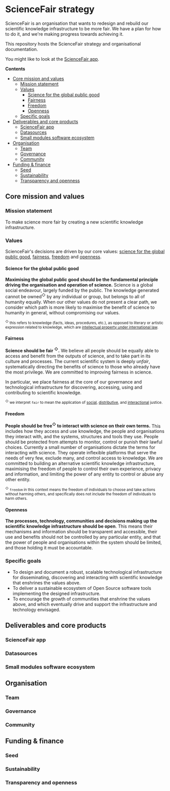 # ScienceFair strategy

ScienceFair is an organisation that wants to redesign and rebuild our scientific knowledge infrastructure to be more fair. We have a plan for how to do it, and we're making progress towards achieving it.

This repository hosts the ScienceFair strategy and organisational documentation.

You might like to look at the [ScienceFair app](http://sciencefair-app.com).

**Contents**

<!-- TOC depthFrom:2 depthTo:4 withLinks:1 updateOnSave:1 orderedList:0 -->

- [Core mission and values](#core-mission-and-values)
	- [Mission statement](#mission-statement)
	- [Values](#values)
		- [Science for the global public good](#science-for-the-global-public-good)
		- [Fairness](#fairness)
		- [Freedom](#freedom)
		- [Openness](#openness)
	- [Specific goals](#specific-goals)
- [Deliverables and core products](#deliverables-and-core-products)
	- [ScienceFair app](#sciencefair-app)
	- [Datasources](#datasources)
	- [Small modules software ecosystem](#small-modules-software-ecosystem)
- [Organisation](#organisation)
	- [Team](#team)
	- [Governance](#governance)
	- [Community](#community)
- [Funding & finance](#funding-finance)
	- [Seed](#seed)
	- [Sustainability](#sustainability)
	- [Transparency and openness](#transparency-and-openness)

<!-- /TOC -->

## Core mission and values

### Mission statement

To make science more fair by creating a new scientific knowledge infrastructure.

### Values

ScienceFair's decisions are driven by our core values: [science for the global public good](#science-for-the-global-public-good), [fairness](#fairness), [freedom](#openness) and [openness](#openness).

#### Science for the global public good

**Maximising the global public good should be the fundamental principle driving the organisation and operation of science.** Science is a global social endeavour, largely funded by the public. The knowledge generated cannot be owned<sup>◇</sup> by any individual or group, but belongs to all of humanity equally. When our other values do not present a clear path, we consider which path is more likely to maximise the benefit of science to humanity in general, without compromising our values.

<small><sup>◇</sup> this refers to knowledge (facts, ideas, procedures, etc.), as opposed to literary or artistic expression related to knowledge, which are [intellectual property under international law](http://www.wipo.int/copyright).</small>

#### Fairness

**Science should be fair <sup>◇</sup>.** We believe all people should be equally able to access and benefit from the outputs of science, and to take part in its culture and processes. The current scientific system is deeply *unfair*, systematically directing the benefits of science to those who already have the most privilege. We are committed to improving fairness in science.

In particular, we place fairness at the core of our governance and technological infrastructure for discovering, accessing, using and contributing to scientific knowledge.

<small><sup>◇</sup> we interpret `fair` to mean the application of [social](https://en.wikipedia.org/wiki/Social_justice), [distributive](https://en.wikipedia.org/wiki/Distributive_justice), and [interactional](https://en.wikipedia.org/wiki/Interactional_justice) justice.</small>

#### Freedom

**People should be free<sup>◇</sup> to interact with science on their own terms.** This includes how they access and use knowledge, the people and organisations they interact with, and the systems, structures and tools they use. People should be protected from attempts to monitor, control or punish their lawful choices. Currently a small number of organisations dictate the terms for interacting with science. They operate inflexible platforms that serve the needs of very few, exclude many, and control access to knowledge. We are committed to building an alternative scientific knowledge infrastructure, maximising the freedom of people to control their own experience, privacy and information, and limiting the power of any entity to control or abuse any other entity.

<small><sup>◇</sup> `freedom` in this context means the freedom of individuals to choose and take actions without harming others, and specifically does not include the freedom of individuals to harm others.</small>

#### Openness

**The processes, technology, communities and decisions making up the scientific knowledge infrastructure should be open**. This means their mechanisms and information should be transparent and accessible, their use and benefits should not be controlled by any particular entity, and that the power of people and organisations within the system should be limited, and those holding it must be accountable.

### Specific goals

- To design and document a robust, scalable technological infrastructure for disseminating, discovering and interacting with scientific knowledge that enshrines the values above.
- To deliver a sustainable ecosystem of Open Source software tools implementing the designed infrastructure.
- To encourage the growth of communities that enshrine the values above, and which eventually drive and support the infrastructure and technology envisaged.

## Deliverables and core products

### ScienceFair app

### Datasources

### Small modules software ecosystem

## Organisation

### Team

### Governance

### Community

## Funding & finance

### Seed

### Sustainability

### Transparency and openness
